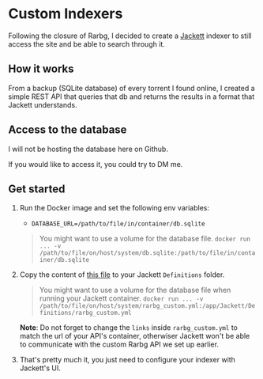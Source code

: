 # Custom Indexers

Following the closure of Rarbg, I decided to create a [Jackett](https://github.com/Jackett/Jackett) indexer to still access the site and be able to search through it.

## How it works

From a backup (SQLite database) of every torrent I found online, I created a simple REST API that queries that db and returns the results in a format that Jackett understands.

## Access to the database

I will not be hosting the database here on Github.

If you would like to access it, you could try to DM me.

## Get started

1. Run the Docker image and set the following env variables:

    - `DATABASE_URL=/path/to/file/in/container/db.sqlite`

    > You might want to use a volume for the database file. `docker run ... -v /path/to/file/on/host/system/db.sqlite:/path/to/file/in/container/db.sqlite`

2. Copy the content of [this file](./packages/rarbg/rarbg_custom.yml) to your Jackett `Definitions` folder.

    > You might want to use a volume for the database file when running your Jackett container. `docker run ... -v /path/to/file/on/host/system/rarbg_custom.yml:/app/Jackett/Definitions/rarbg_custom.yml`

    **Note**: Do not forget to change the `links` inside `rarbg_custom.yml` to match the url of your API's container, otherwiser Jackett won't be able to communicate with the custom Rarbg API we set up earlier.

3. That's pretty much it, you just need to configure your indexer with Jackett's UI.
